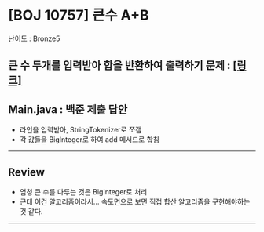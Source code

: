 # \[BOJ 10757\] 큰수 A+B

난이도 : Bronze5

큰 수 두개를 입력받아 합을 반환하여 출력하기
문제 : <a href="https://www.acmicpc.net/problem/10757" target="_blank"> [링크]</a>
---  

## Main.java : 백준 제출 답안

- 라인을 입력받아, StringTokenizer로 쪼갬
- 각 값들을 BigInteger로 하여 add 메서드로 합침

---

## Review
- 엄청 큰 수를 다루는 것은 BigInteger로 처리
- 근데 이건 알고리즘이라서... 속도면으로 보면 직접 합산 알고리즘을 구현해야하는 것 같다.

---